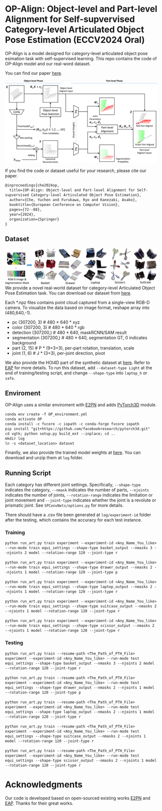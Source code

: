 # OP-Align: Object-level and Part-level Alignment for Self-supvervised Category-level Articulated Object Pose Estimation (ECCV2024 Oral)
OP-Align is a model designed for category-level articulated object pose esimation task with self-supervised learning.
This repo contains the code of OP-Align model and our real-word dataset.

You can find our paper [here](https://arxiv.org/abs/2408.16547).

![network](readme_fig_network.png "network")

If you find the code or dataset useful for your research, please cite our paper.
```
@inproceedings{che2024op,
  title={OP-Align: Object-level and Part-level Alignment for Self-supvervised Category-level Articulated Object Pose Estimation},
  author={Che, Yuchen and Furukawa, Ryo and Kanezaki, Asako},
  booktitle={European Conference on Computer Vision},
  pages={72--88},
  year={2024},
  organization={Springer}
}
```

## Dataset
![dataset](readme_fig_dataset.png "dataset")
We provide a novel real-world dataset for category-level Articulated Object Pose Estimation task.
You can download our dataset from [here](https://drive.google.com/file/d/1rfbVkHj8Uu0fmtuGDQGjUFi5oV86uWcb/view).

Each *.npz files contains point cloud captured from a single-view RGB-D camera. To visualize the data based on image format, reshape array into (480,640,-1).
- pc (307200, 3) # 480 * 640 * xyz
- color (307200, 3) # 480 * 640 * rgb
- detection (307200,) # 480 * 640, maskRCNN/SAM result
- segmentation (307200,) # 480 * 640, segmentation GT, 0 indicates background
- part (2, 15) # P * (9+3+3), per-part rotation, translation, scale
- joint (1, 6) # J * (3+3), per-joint direction, pivot

We also provide the HOI4D part of the synthetic dataset at [here](https://drive.google.com/file/d/1xJw6K4RefEejBEth2i4wHyEPTYyBeWUJ/view?usp=sharing). Refer to [EAP](https://github.com/Meowuu7/equi-articulated-pose) for more details. To run this dataset, add ```--dataset-type Light``` at the end of training/testing script, and change ```--shape-type``` into ```laptop_h``` or ```safe```.

## Enviroment
OP-Align uses a similar enviroment with [E2PN](https://github.com/minghanz/E2PN/tree/main) and adds [PyTorch3D](https://pytorch3d.org/) module.
```
conda env create -f OP_environment.yml
conda activate OP
conda install -c fvcore -c iopath -c conda-forge fvcore iopath
pip install "git+https://github.com/facebookresearch/pytorch3d.git"
cd vgtk; python setup.py build_ext --inplace; cd ..
mkdir log
ln -s <dataset_location> dataset
```
Finanlly, we also provide the trained model weights at [here](https://drive.google.com/file/d/1E_SyEni5IRZ6bMoyDFo4Y2rLHsPMkQxZ/view?usp=drive_link). You can download and unzip them at `log` folder.

## Running Script
Each category has different joint settings. Specifically, `--shape-type` indicates the category, `--nmask` indicates the number of parts, `--njoints` indicates the number of joints, `--rotation-range` indicates the limitation or joint movement and `--joint-type` indicates whether the joint is a revolute or prismatic joint. See `SPConvNets/options.py` for more details.

There should have a .csv file been generated at `log/experiment-id` folder after the testing, which contains the accuracy for each test instance.
### Training
```
python run_art.py train experiment --experiment-id <Any_Name_You_like> --run-mode train equi_settings --shape-type basket_output --nmasks 3 --njoints 2 model --rotation-range 120 --joint-type r

python run_art.py train experiment --experiment-id <Any_Name_You_like> --run-mode train equi_settings --shape-type drawer_output --nmasks 2 --njoints 1 model --rotation-range 120 --joint-type p

python run_art.py train experiment --experiment-id <Any_Name_You_like> --run-mode train equi_settings --shape-type laptop_output --nmasks 2 --njoints 1 model --rotation-range 120 --joint-type r

python run_art.py train experiment --experiment-id <Any_Name_You_like> --run-mode train equi_settings --shape-type suitcase_output --nmasks 2 --njoints 1 model --rotation-range 120 --joint-type r

python run_art.py train experiment --experiment-id <Any_Name_You_like> --run-mode train equi_settings --shape-type scissor_output --nmasks 2 --njoints 1 model --rotation-range 120 --joint-type r
```

### Testing
```
python run_art.py train --resume-path <The_Path_of_PTH_File> experiment --experiment-id <Any_Name_You_like> --run-mode test equi_settings --shape-type basket_output --nmasks 3 --njoints 2 model --rotation-range 120 --joint-type r

python run_art.py train --resume-path <The_Path_of_PTH_File> experiment --experiment-id <Any_Name_You_like> --run-mode test equi_settings --shape-type drawer_output --nmasks 2 --njoints 1 model --rotation-range 120 --joint-type p

python run_art.py train --resume-path <The_Path_of_PTH_File> experiment --experiment-id <Any_Name_You_like> --run-mode test equi_settings --shape-type laptop_output --nmasks 2 --njoints 1 model --rotation-range 120 --joint-type r

python run_art.py train --resume-path <The_Path_of_PTH_File> experiment --experiment-id <Any_Name_You_like> --run-mode test equi_settings --shape-type suitcase_output --nmasks 2 --njoints 1 model --rotation-range 120 --joint-type r

python run_art.py train --resume-path <The_Path_of_PTH_File> experiment --experiment-id <Any_Name_You_like> --run-mode test equi_settings --shape-type scissor_output --nmasks 2 --njoints 1 model --rotation-range 120 --joint-type r
```

# Acknowledgments
Our code is developed based on open-sourced existing works [E2PN](https://github.com/minghanz/E2PN/tree/main) and [EAP](https://github.com/Meowuu7/equi-articulated-pose). Thanks for their great works.